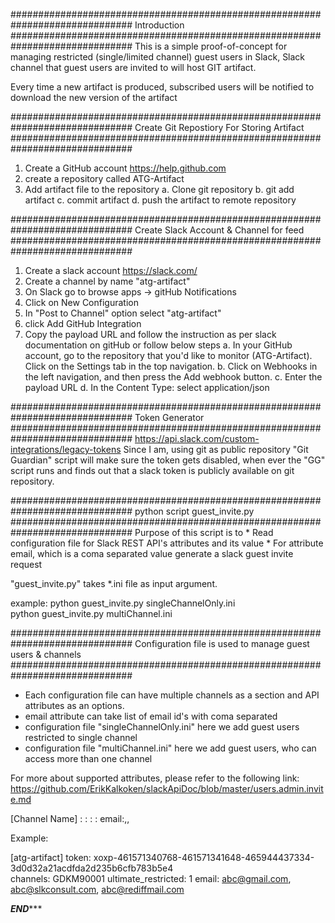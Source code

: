 
##############################################################################
  Introduction
##############################################################################
This is a simple proof-of-concept for managing restricted (single/limited channel) 
guest users in Slack, Slack channel that guest users are invited to will host 
GIT artifact.

Every time a new artifact is produced, subscribed users will be notified to 
download the new version of the artifact

##############################################################################
  Create Git Repostiory For Storing Artifact
##############################################################################
1. Create a GitHub account https://help.github.com
2. create a repository called ATG-Artifact
3. Add artifact file to the repository
    a. Clone git repository 
    b. git add  artifact 
    c. commit artifact 
    d. push the artifact to remote repository
    

##############################################################################
  Create Slack Account & Channel for feed
##############################################################################
1. Create a slack account https://slack.com/
2. Create a channel by name "atg-artifact"
3. On Slack go to browse apps -> gitHub Notifications
4. Click on New Configuration
5. In "Post to Channel" option select "atg-artifact"
6. click Add GitHub Integration
7. Copy the payload URL and follow the instruction as per slack documentation on gitHub or follow below steps
    a. In your GitHub account, go to the repository that you'd like to monitor (ATG-Artifact). 
       Click on the Settings tab in the top navigation.
    b. Click on Webhooks in the left navigation, and then press the Add webhook button.
    c. Enter the payload URL
    d. In the Content Type: select application/json

##############################################################################
  Token Generator    
##############################################################################
https://api.slack.com/custom-integrations/legacy-tokens
Since I am, using git as public repository "Git Guardian" script will make sure the token gets disabled,
when ever the "GG" script runs and finds out that a slack token is publicly available on git repository.

##############################################################################
python script guest_invite.py 
##############################################################################
Purpose of this script is to 
     * Read configuration file for Slack REST API's  attributes and its value
     * For attribute email, which is a coma separated value generate a slack 
	   guest invite request

"guest_invite.py" takes *.ini file as input argument.

example:
python guest_invite.py singleChannelOnly.ini	
python guest_invite.py multiChannel.ini

##############################################################################
Configuration file is used to manage guest users & channels
##############################################################################
* Each configuration file can have multiple channels as a section and
    API attributes as an options.
* email attribute can take list of email id's with coma separated 
* configuration file "singleChannelOnly.ini" here we add guest users restricted to single channel
* configuration file  "multiChannel.ini" here we add guest users, who can access more than 
    one channel

For more about supported attributes, please refer to the following link:
https://github.com/ErikKalkoken/slackApiDoc/blob/master/users.admin.invite.md
	
[Channel Name]
<attribute>:<value>
<attribute>:<value>
<attribute>:<value>
<attribute>:<value>
email:<value>,<value>,<value>

Example:

[atg-artifact]
token: xoxp-461571340768-461571341648-465944437334-3d0d32a21acdfda2d235b6cfb783b5e4    
channels: GDKM90001
ultimate_restricted: 1
email: abc@gmail.com, abc@slkconsult.com, abc@rediffmail.com



*******************************END**********************************
